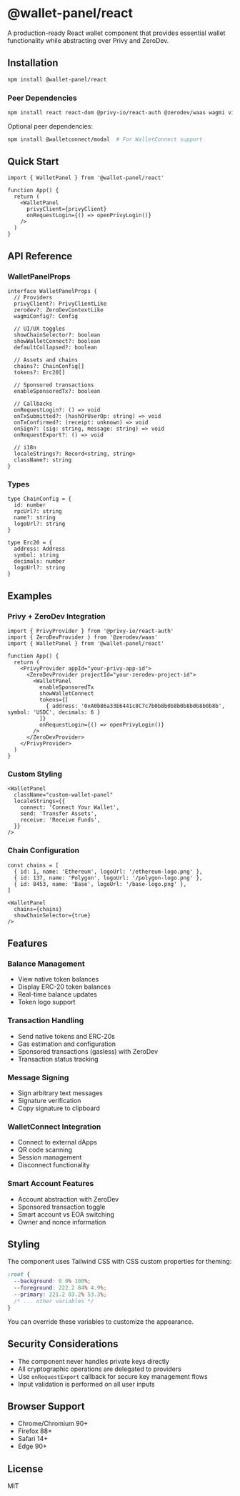 # @wallet-panel/react

A production-ready React wallet component that provides essential wallet functionality while abstracting over Privy and ZeroDev.

## Installation

```bash
npm install @wallet-panel/react
```

### Peer Dependencies

```bash
npm install react react-dom @privy-io/react-auth @zerodev/waas wagmi viem
```

Optional peer dependencies:
```bash
npm install @walletconnect/modal  # For WalletConnect support
```

## Quick Start

```tsx
import { WalletPanel } from '@wallet-panel/react'

function App() {
  return (
    <WalletPanel
      privyClient={privyClient}
      onRequestLogin={() => openPrivyLogin()}
    />
  )
}
```

## API Reference

### WalletPanelProps

```tsx
interface WalletPanelProps {
  // Providers
  privyClient?: PrivyClientLike
  zerodev?: ZeroDevContextLike
  wagmiConfig?: Config

  // UI/UX toggles
  showChainSelector?: boolean
  showWalletConnect?: boolean
  defaultCollapsed?: boolean

  // Assets and chains
  chains?: ChainConfig[]
  tokens?: Erc20[]

  // Sponsored transactions
  enableSponsoredTx?: boolean

  // Callbacks
  onRequestLogin?: () => void
  onTxSubmitted?: (hashOrUserOp: string) => void
  onTxConfirmed?: (receipt: unknown) => void
  onSign?: (sig: string, message: string) => void
  onRequestExport?: () => void

  // i18n
  localeStrings?: Record<string, string>
  className?: string
}
```

### Types

```tsx
type ChainConfig = {
  id: number
  rpcUrl?: string
  name?: string
  logoUrl?: string
}

type Erc20 = {
  address: Address
  symbol: string
  decimals: number
  logoUrl?: string
}
```

## Examples

### Privy + ZeroDev Integration

```tsx
import { PrivyProvider } from '@privy-io/react-auth'
import { ZeroDevProvider } from '@zerodev/waas'
import { WalletPanel } from '@wallet-panel/react'

function App() {
  return (
    <PrivyProvider appId="your-privy-app-id">
      <ZeroDevProvider projectId="your-zerodev-project-id">
        <WalletPanel
          enableSponsoredTx
          showWalletConnect
          tokens={[
            { address: '0xA0b86a33E6441c8C7c7b0b8b0b8b0b8b0b8b0b8b', symbol: 'USDC', decimals: 6 }
          ]}
          onRequestLogin={() => openPrivyLogin()}
        />
      </ZeroDevProvider>
    </PrivyProvider>
  )
}
```

### Custom Styling

```tsx
<WalletPanel
  className="custom-wallet-panel"
  localeStrings={{
    connect: 'Connect Your Wallet',
    send: 'Transfer Assets',
    receive: 'Receive Funds',
  }}
/>
```

### Chain Configuration

```tsx
const chains = [
  { id: 1, name: 'Ethereum', logoUrl: '/ethereum-logo.png' },
  { id: 137, name: 'Polygon', logoUrl: '/polygon-logo.png' },
  { id: 8453, name: 'Base', logoUrl: '/base-logo.png' },
]

<WalletPanel
  chains={chains}
  showChainSelector={true}
/>
```

## Features

### Balance Management
- View native token balances
- Display ERC-20 token balances
- Real-time balance updates
- Token logo support

### Transaction Handling
- Send native tokens and ERC-20s
- Gas estimation and configuration
- Sponsored transactions (gasless) with ZeroDev
- Transaction status tracking

### Message Signing
- Sign arbitrary text messages
- Signature verification
- Copy signature to clipboard

### WalletConnect Integration
- Connect to external dApps
- QR code scanning
- Session management
- Disconnect functionality

### Smart Account Features
- Account abstraction with ZeroDev
- Sponsored transaction toggle
- Smart account vs EOA switching
- Owner and nonce information

## Styling

The component uses Tailwind CSS with CSS custom properties for theming:

```css
:root {
  --background: 0 0% 100%;
  --foreground: 222.2 84% 4.9%;
  --primary: 221.2 83.2% 53.3%;
  /* ... other variables */
}
```

You can override these variables to customize the appearance.

## Security Considerations

- The component never handles private keys directly
- All cryptographic operations are delegated to providers
- Use `onRequestExport` callback for secure key management flows
- Input validation is performed on all user inputs

## Browser Support

- Chrome/Chromium 90+
- Firefox 88+
- Safari 14+
- Edge 90+

## License

MIT